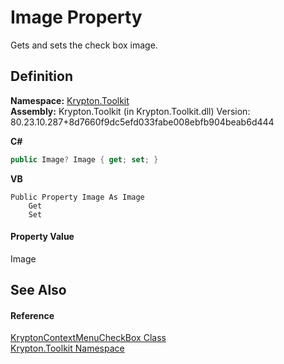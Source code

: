 # Image Property


Gets and sets the check box image.



## Definition
**Namespace:** <a href="79d2eac2-21f4-54ff-7552-b20c33c30600.md">Krypton.Toolkit</a>  
**Assembly:** Krypton.Toolkit (in Krypton.Toolkit.dll) Version: 80.23.10.287+8d7660f9dc5efd033fabe008ebfb904beab6d444

**C#**
``` C#
public Image? Image { get; set; }
```
**VB**
``` VB
Public Property Image As Image
	Get
	Set
```



#### Property Value
Image

## See Also


#### Reference
<a href="2ada1742-b501-4f19-8766-507ddaee90ff.md">KryptonContextMenuCheckBox Class</a>  
<a href="79d2eac2-21f4-54ff-7552-b20c33c30600.md">Krypton.Toolkit Namespace</a>  
